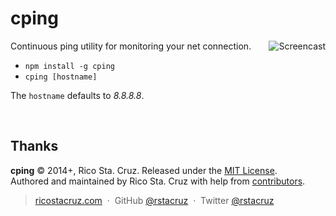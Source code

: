 # cping

<img align='right' src='http://ricostacruz.com/cping/screenshot.gif'  alt='Screencast'>

Continuous ping utility for monitoring your net connection.

 * `npm install -g cping`
 * `cping [hostname]`

The `hostname` defaults to *8.8.8.8*.

<br clear='both'>

## Thanks

**cping** © 2014+, Rico Sta. Cruz. Released under the [MIT License].<br>
Authored and maintained by Rico Sta. Cruz with help from [contributors].

> [ricostacruz.com](http://ricostacruz.com) &nbsp;&middot;&nbsp;
> GitHub [@rstacruz](https://github.com/rstacruz) &nbsp;&middot;&nbsp;
> Twitter [@rstacruz](https://twitter.com/rstacruz)

[MIT License]: http://mit-license.org/
[contributors]: http://github.com/rstacruz/nprogress/contributors
